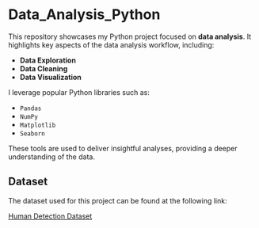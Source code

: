 # Data_Analysis_Python

This repository showcases my Python project focused on **data analysis**. It highlights key aspects of the data analysis workflow, including:

- **Data Exploration**
- **Data Cleaning**
- **Data Visualization**

I leverage popular Python libraries such as:
- `Pandas`
- `NumPy`
- `Matplotlib`
- `Seaborn`

These tools are used to deliver insightful analyses, providing a deeper understanding of the data.

## Dataset

The dataset used for this project can be found at the following link:

[Human Detection Dataset](https://www.kaggle.com/datasets/constantinwerner/human-detection-dataset?resource=download)



